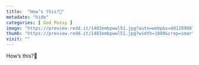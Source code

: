 ```yaml
---
title:  "How’s this?🥰"
metadate: "hide"
categories: [ God Pussy ]
image: "https://preview.redd.it/1483embpwwl51.jpg?auto=webp&s=dd128908746e5aa1865ce5053cf2d4b20a1c5c09"
thumb: "https://preview.redd.it/1483embpwwl51.jpg?width=1080&crop=smart&auto=webp&s=e260cf8b714332ffc8797292218732234620b331"
visit: ""
---
```

How’s this?🥰
